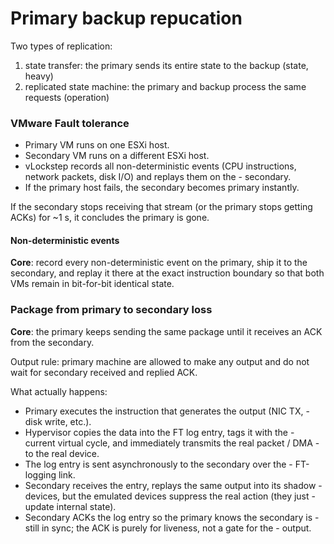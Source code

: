 # Primary backup repucation

Two types of replication:
1. state transfer: the primary sends its entire state to the backup (state, heavy)
2. replicated state machine: the primary and backup process the same requests (operation)

### VMware Fault tolerance
- Primary VM runs on one ESXi host.
- Secondary VM runs on a different ESXi host.
- vLockstep records all non-deterministic events (CPU instructions, network packets, disk I/O) and replays them on the - secondary.
- If the primary host fails, the secondary becomes primary instantly.

If the secondary stops receiving that stream (or the primary stops getting ACKs) for ~1 s, it concludes the primary is gone.


#### Non-deterministic events
**Core**: record every non-deterministic event on the primary, ship it to the secondary, and replay it there at the exact instruction boundary so that both VMs remain in bit-for-bit identical state.

### Package from primary to secondary loss
**Core**: the primary keeps sending the same package until it receives an ACK from the secondary. 

Output rule: primary machine are allowed to make any output and do not wait for secondary received and replied ACK.

What actually happens:  
- Primary executes the instruction that generates the output (NIC TX, - disk write, etc.).
- Hypervisor copies the data into the FT log entry, tags it with the - current virtual cycle, and immediately transmits the real packet / DMA - to the real device.
- The log entry is sent asynchronously to the secondary over the - FT-logging link.
- Secondary receives the entry, replays the same output into its shadow - devices, but the emulated devices suppress the real action (they just - update internal state).
- Secondary ACKs the log entry so the primary knows the secondary is - still in sync; the ACK is purely for liveness, not a gate for the - output.
